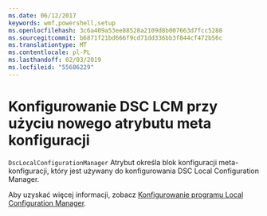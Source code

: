 ```yaml
---
ms.date: 06/12/2017
keywords: wmf,powershell,setup
ms.openlocfilehash: 3c6a409a53ee88528a2109d8b007663d7fcc5288
ms.sourcegitcommit: b6871f21bd666f9cd71dd336bb3f844cf472b56c
ms.translationtype: MT
ms.contentlocale: pl-PL
ms.lasthandoff: 02/03/2019
ms.locfileid: "55686229"
---
```

# <a name="configure-dsc-lcm-with-new-meta-configuration-attribute"></a>Konfigurowanie DSC LCM przy użyciu nowego atrybutu meta konfiguracji

`DscLocalConfigurationManager` Atrybut określa blok konfiguracji meta-konfiguracji, który jest używany do konfigurowania DSC Local Configuration Manager.

Aby uzyskać więcej informacji, zobacz [Konfigurowanie programu Local Configuration Manager](https://msdn.microsoft.com/powershell/dsc/metaconfig).
